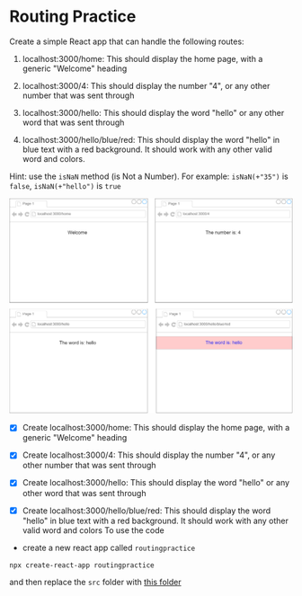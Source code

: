 # Routing Practice

Create a simple React app that can handle the following routes:

1. localhost:3000/home: This should display the home page, with a generic "Welcome" heading

2. localhost:3000/4: This should display the number "4", or any other number that was sent through

3. localhost:3000/hello: This should display the word "hello" or any other word that was sent through

4. localhost:3000/hello/blue/red: This should display the word "hello" in blue text with a red background. It should work with any other valid word and colors.

Hint: use the ``isNaN`` method (is Not a Number). For example: ``isNaN(+"35")`` is ``false``, ``isNaN(+"hello")`` is ``true``

![](img.png)

- [x] Create localhost:3000/home: This should display the home page, with a generic "Welcome" heading

- [x] Create localhost:3000/4: This should display the number "4", or any other number that was sent through

- [x] Create localhost:3000/hello: This should display the word "hello" or any other word that was sent through


- [x] Create localhost:3000/hello/blue/red: This should display the word "hello" in blue text with a red background. It should work with any other valid word and colors
To use the code
- create a new react app called ``routingpractice`` 

```
npx create-react-app routingpractice
```

and then replace the ``src`` folder with [this folder](https://github.com/M-Aziza/MERN_Stack/tree/main/Routing%20Practice/src) 

